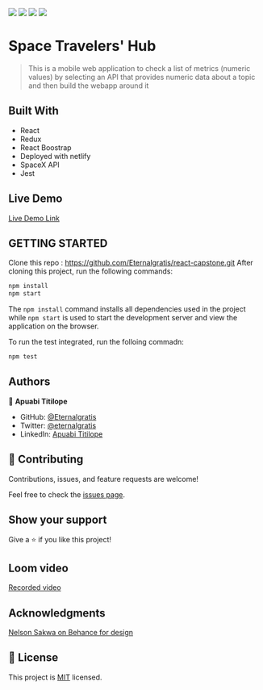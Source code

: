 ![](https://img.shields.io/badge/Microverse-blueviolet) ![](https://img.shields.io/badge/React-20232A?style=for-the-badge&logo=react&logoColor=61DAFB) ![](https://img.shields.io/badge/Redux-593D88?style=for-the-badge&logo=redux&logoColor=white) ![](https://img.shields.io/badge/Jest-C21325?style=for-the-badge&logo=jest&logoColor=white)

# Space Travelers' Hub

> This is a mobile web application to check a list of metrics (numeric values) by selecting an API that provides numeric data about a topic and then build the webapp around it

## Built With

- React
- Redux
- React Boostrap
- Deployed with netlify
- SpaceX API
- Jest

## Live Demo

[Live Demo Link](https://eternalgratis-ecommerce-website.netlify.app/)


## GETTING STARTED

Clone this repo : https://github.com/Eternalgratis/react-capstone.git
After cloning this project, run the following commands:

```markdown
npm install
npm start
```

The `npm install` command installs all dependencies used in the project while `npm start` is used to start the development server and view the application on the browser.

To run the test integrated, run the folloing commadn:

```markdown
npm test
```


## Authors

👤 **Apuabi Titilope**

- GitHub: [@Eternalgratis](https://github.com/Eternalgratis)
- Twitter: [@eternalgratis](https://twitter.com/eternalgratis)
- LinkedIn: [Apuabi Titilope](https://www.linkedin.com/in/titilope-apuabi/)


## 🤝 Contributing

Contributions, issues, and feature requests are welcome!

Feel free to check the [issues page](../../issues/).

## Show your support

Give a ⭐️ if you like this project!

## Loom video
[Recorded video](https://www.loom.com/share/f9441868d49b47579ee7ca1e41a5eb39)

## Acknowledgments

[Nelson Sakwa on Behance for design](https://www.behance.net/sakwadesignstudio)


## 📝 License

This project is [MIT](./MIT.md) licensed.

